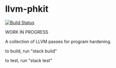 # llvm-phkit

[![Build Status](https://travis-ci.org/zchn/llvm-phkit.svg?branch=master)](https://travis-ci.org/zchn/llvm-phkit)

WORK IN PROGRESS

A collection of LLVM passes for program hardening.

to build, run "stack build"

to test, run "stack test"

